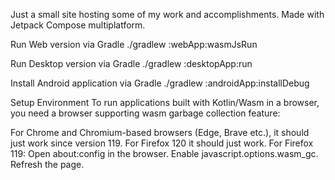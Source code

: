 Just a small site hosting some of my work and accomplishments. Made with Jetpack Compose multiplatform.

Run Web version via Gradle
./gradlew :webApp:wasmJsRun

Run Desktop version via Gradle
./gradlew :desktopApp:run

Install Android application via Gradle
./gradlew :androidApp:installDebug

Setup Environment
To run applications built with Kotlin/Wasm in a browser, you need a browser supporting wasm garbage collection feature:

For Chrome and Chromium-based browsers (Edge, Brave etc.), it should just work since version 119.
For Firefox 120 it should just work.
For Firefox 119:
Open about:config in the browser.
Enable javascript.options.wasm_gc.
Refresh the page.